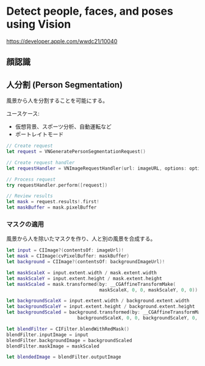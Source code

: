 # Detect people, faces, and poses using Vision

<https://developer.apple.com/wwdc21/10040>

## 顔認識

## 人分割 (Person Segmentation)

風景から人を分割することを可能にする。

ユースケース:

- 仮想背景、スポーツ分析、自動運転など
- ポートレイトモード

```swift
// Create request 
let request = VNGeneratePersonSegmentationRequest()

// Create request handler
let requestHandler = VNImageRequestHandler(url: imageURL, options: options)

// Process request
try requestHandler.perform([request])

// Review results
let mask = request.results!.first!
let maskBuffer = mask.pixelBuffer
```

### マスクの適用

風景から人を除いたマスクを作り、人と別の風景を合成する。

```swift
let input = CIImage?(contentsOf: imageUrl)!
let mask = CIImage(cvPixelBuffer: maskBuffer)
let background = CIImage?(contentsOf: backgroundImageUrl)!

let maskScaleX = input.extent.width / mask.extent.width
let maskScaleY = input.extent.height / mask.extent.height
let maskScaled = mask.transformed(by: __CGAffineTransformMake(
                                  maskScaleX, 0, 0, maskScaleY, 0, 0))

let backgroundScaleX = input.extent.width / background.extent.width
let backgroundScaleY = input.extent.height / background.extent.height
let backgroundScaled = background.transformed(by: __CGAffineTransformMake(
                          backgroundScaleX, 0, 0, backgroundScaleY, 0, 0))

let blendFilter = CIFilter.blendWithRedMask()
blendFilter.inputImage = input
blendFilter.backgroundImage = backgroundScaled 
blendFilter.maskImage = maskScaled

let blendedImage = blendFilter.outputImage
```

